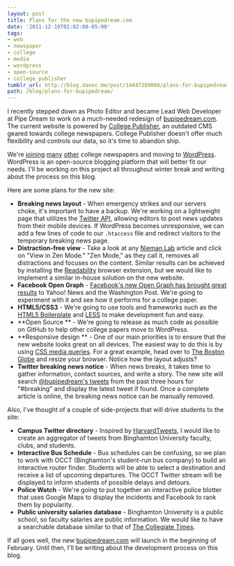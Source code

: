 ```yaml
---
layout: post
title: Plans for the new bupipedream.com
date: '2011-12-19T02:02:00-05:00'
tags:
- web
- newspaper
- college
- media
- wordpress
- open-source
- college publisher
tumblr_url: http://blog.danoc.me/post/14447289066/plans-for-bupipedream
path: /blog/plans-for-bupipedream/
---
```

I recently stepped down as Photo Editor and became Lead Web Developer at Pipe Dream to work on a much-needed redesign of [bupipedream.com](http://bupipedream.com/). The current website is powered by [College Publisher](http://collegepublisher.com/), an outdated CMS geared towards college newspapers. College Publisher doesn't offer much flexibility and controls our data, so it's time to abandon ship.

We're [joining](http://www.greglinch.com/2008/09/how-we-did-it-moving-the-miami-hurricane-from-college-publisher-to-wordpress.html) [many](http://seanblanda.com/blog/college-media/the-new-temple-newscom-from-college-publisher-to-wordpress/) [other](http://www.collegemediainnovation.org/blog/2009/04/mustang-daily-leaves-college-publisher-launches-wordpress-site/) college newspapers and moving to [WordPress](http://wordpress.org/). WordPress is an open-source blogging platform that will better fit our needs. I'll be working on this project all throughout winter break and writing about the process on this blog.

Here are some plans for the new site:

  * **Breaking news layout** \- When emergency strikes and our servers choke, it's important to have a backup. We're working on a lightweight page that utilizes the [Twitter API](https://dev.twitter.com/), allowing editors to post news updates from their mobile devices. If WordPress becomes unresponsive, we can add a few lines of code to our `.htaccess` file and redirect visitors to the temporary breaking news page.
  * **Distraction-free view** \- Take a look at any [Nieman Lab](http://www.niemanlab.org/2011/12/this-week-in-review-the-web-censorship-fight-heats-up-and-buzzfeeds-new-social-news-model/) article and click on "View in Zen Mode." "Zen Mode," as they call it, removes all distractions and focuses on the content. Similar results can be achieved by installing the [Readability](http://www.readability.com/) browser extension, but we would like to implement a similar in-house solution on the new website.
  * **Facebook Open Graph** \- [Facebook's new Open Graph has brought great results](https://developers.facebook.com/blog/post/603/) to Yahoo! News and the Washington Post. We're going to experiment with it and see how it performs for a college paper.
  * **HTML5/CSS3** \- We're going to use tools and frameworks such as the [HTML5 Boilerplate](http://html5boilerplate.com/) and [LESS](http://lesscss.org) to make development fun and easy.
  * **Open Source ** \- We're going to release as much code as possible on GitHub to help other college papers move to WordPress.
  * **Responsive design ** \- One of our main priorities is to ensure that the new website looks great on all devices. The easiest way to do this is by using [CSS media queries](http://coding.smashingmagazine.com/2011/01/12/guidelines-for-responsive-web-design/). For a great example, head over to [The Boston Globe](http://www.bostonglobe.com/) and resize your browser. Notice how the layout adjusts?
  * **Twitter breaking news notice** \- When news breaks, it takes time to gather information, contact sources, and write a story. The new site will search [@bupipedream's tweets](http://twitter.com/bupipedream) from the past three hours for "#breaking" and display the latest tweet if found. Once a complete article is online, the breaking news notice can be manually removed.

Also, I've thought of a couple of side-projects that will drive students to the site:

  * **Campus Twitter directory** \- Inspired by [HarvardTweets](http://tweets.cs50.net/), I would like to create an aggregator of tweets from Binghamton University faculty, clubs, and students.
  * **Interactive Bus Schedule** \- Bus schedules can be confusing, so we plan to work with OCCT (Binghamton's student-run bus company) to build an interactive router finder. Students will be able to select a destination and receive a list of upcoming departures. The OCCT Twitter stream will be displayed to inform students of possible delays and detours.
  * **Police Watch** \- We're going to put together an interactive police blotter that uses Google Maps to display the incidents and Facebook to rank them by popularity.
  * **Public university salaries database** \- Binghamton University is a public school, so faculty salaries are public information. We would like to have a searchable database similar to that of [The Collegiate Times](http://www.collegiatetimes.com/databases/salaries).

If all goes well, the new [bupipedream.com](http://bupipedream.com/) will launch in the beginning of February. Until then, I'll be writing about the development process on this blog.
